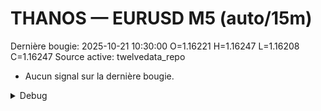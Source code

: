 # THANOS — EURUSD M5 (auto/15m)
Dernière bougie: 2025-10-21 10:30:00  O=1.16221  H=1.16247  L=1.16208  C=1.16247
Source active: twelvedata_repo

- Aucun signal sur la dernière bougie.

<details><summary>Debug</summary>

- TD_API_KEY manquant.

</details>